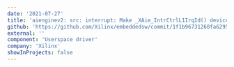```yaml
---
date: '2021-07-27'
title: 'aienginev2: src: interrupt: Make _XAie_IntrCtrlL1IrqId() device specific'
github: 'https://github.com/Xilinx/embeddedsw/commit/1f1b96731268fa6295e7bf0dbf2316d421876478'
external: ''
component: 'Userspace driver'
company: 'Xilinx'
showInProjects: false
---
```

